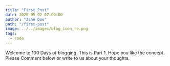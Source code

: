 ```yaml
---
title: "First Post"
date: 2020-05-02 07:00:00
author: "Jane Doe"
path: "/first-post"
image: ../../images/blog_icon_re.png
tags:
  - code
---
```


Welcome to 100 Days of blogging.
This is Part 1.
Hope you like the concept.
Please Comment below or write to us about your thoughts.
